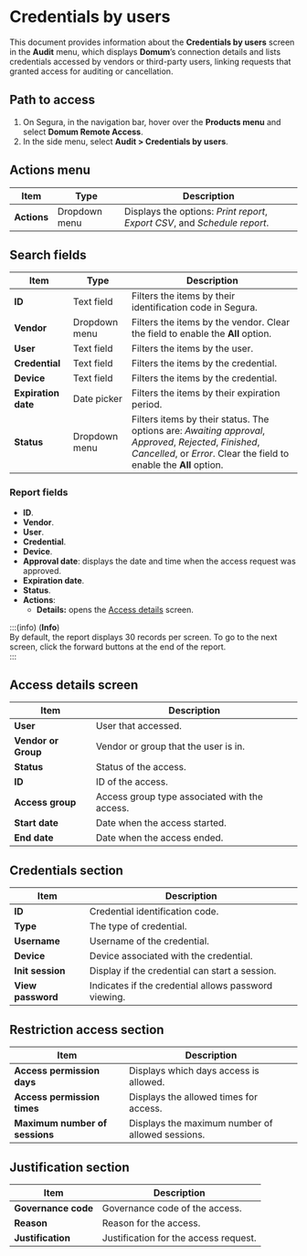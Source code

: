 # Credentials by users

This document provides information about the **Credentials by users** screen in the **Audit** menu, which displays **Domum**’s connection details and lists credentials accessed by vendors or third-party users, linking requests that granted access for auditing or cancellation.

## Path to access

1. On Segura, in the navigation bar, hover over the **Products menu** and select **Domum Remote Access**.  
2. In the side menu, select **Audit \> Credentials by users**.

## Actions menu

| Item | Type | Description |
| ----- | ----- | ----- |
| **Actions** | Dropdown menu | Displays the options: *Print report*, *Export CSV*, and *Schedule report*. |

## Search fields

| Item | Type | Description |
| ----- | ----- | ----- |
| **ID** | Text field | Filters the items by their identification code in Segura. |
| **Vendor** | Dropdown menu | Filters the items by the vendor. Clear the field to enable the **All** option. |
| **User** | Text field | Filters the items by the user. |
| **Credential** | Text field | Filters the items by the credential. |
| **Device** | Text field | Filters the items by the credential. |
| **Expiration date** | Date picker | Filters the items by their expiration period. |
| **Status** | Dropdown menu | Filters items by their status. The options are: *Awaiting approval*, *Approved*, *Rejected*, *Finished*, *Cancelled*, or *Error*. Clear the field to enable the **All** option. |

### Report fields

- **ID**.  
- **Vendor**.  
- **User**.  
- **Credential**.  
- **Device**.  
- **Approval date**: displays the date and time when the access request was approved.  
- **Expiration date**.  
- **Status**.  
- **Actions**:  
    - **Details:** opens the [Access details](/v4/docs/domum-credentials-by-users-report#access-details-screen) screen.

:::(info) (**Info**)  
By default, the report displays 30 records per screen. To go to the next screen, click the forward buttons at the end of the report.  
:::

## Access details screen

| Item | Description |
| ----- | ----- |
| **User** | User that accessed. |
| **Vendor or Group** | Vendor or group that the user is in. |
| **Status** | Status of the access. |
| **ID** | ID of the access. |
| **Access group** | Access group type associated with the access. |
| **Start date** | Date when the access started. |
| **End date** | Date when the access ended. |

## Credentials section

| Item | Description |
| ----- | ----- |
| **ID** | Credential identification code. |
| **Type** | The type of credential. |
| **Username** | Username of the credential. |
| **Device** | Device associated with the credential. |
| **Init session** | Display if the credential can start a session. |
| **View password** | Indicates if the credential allows password viewing. |

## Restriction access section

| Item | Description |
| ----- | ----- |
| **Access permission days** | Displays which days access is allowed. |
| **Access permission times** | Displays the allowed times for access. |
| **Maximum number of sessions** | Displays the maximum number of allowed sessions. |

## Justification section

| Item | Description |
| ----- | ----- |
| **Governance code** | Governance code of the access. |
| **Reason** | Reason for the access. |
| **Justification** | Justification for the access request. |